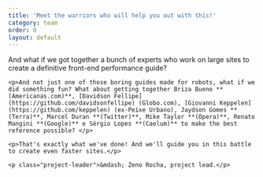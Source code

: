 ```yaml
---
title: 'Meet the warriors who will help you out with this!'
category: team
order: 0
layout: default
---
```


<div class="article">

  <div class="content-right">
    <p>And what if we got together a bunch of experts who work on large sites to create a definitive front-end performance guide?</p>

    <p>And not just one of those boring guides made for robots, what if we did something fun? What about getting together Briza Bueno **(Americanas.com)**, [Davidson Fellipe](https://github.com/davidsonfellipe) (Globo.com), [Giovanni Keppelen](https://github.com/keppelen) (ex-Peixe Urbano), Jaydson Gomes **(Terra)**, Marcel Duran **(Twitter)**, Mike Taylor **(Opera)**, Renato Mangini **(Google)** e Sérgio Lopes **(Caelum)** to make the best reference possible? </p>

    <p>That's exactly what we've done! And we'll guide you in this battle to create even faster sites.</p>

    <p class="project-leader">&mdash; Zeno Rocha, project lead.</p>

  </div>

</div>